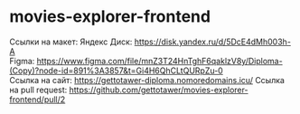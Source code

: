 # movies-explorer-frontend

Ссылки на макет:
Яндекс Диск: https://disk.yandex.ru/d/5DcE4dMh003h-A<br/>
Figma: https://www.figma.com/file/mnZ3T24HnTghF6qaklzV8y/Diploma-(Copy)?node-id=891%3A3857&t=Gi4H6QhCLtQURpZu-0<br/>
Ссылка на сайт: https://gettotawer-diploma.nomoredomains.icu/
Ссылка на pull request: https://github.com/gettotawer/movies-explorer-frontend/pull/2
